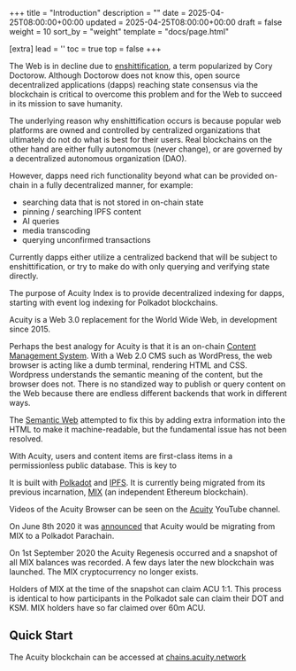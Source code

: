 +++
title = "Introduction"
description = ""
date = 2025-04-25T08:00:00+00:00
updated = 2025-04-25T08:00:00+00:00
draft = false
weight = 10
sort_by = "weight"
template = "docs/page.html"

[extra]
lead = ''
toc = true
top = false
+++

The Web is in decline due to [enshittification](https://en.wikipedia.org/wiki/Enshittification), a term popularized by Cory Doctorow. Although Doctorow does not know this, open source decentralized applications (dapps) reaching state consensus via the blockchain is critical to overcome this problem and for the Web to succeed in its mission to save humanity.

The underlying reason why enshittification occurs is because popular web platforms are owned and controlled by centralized organizations that ultimately do not do what is best for their users. Real blockchains on the other hand are either fully autonomous (never change), or are governed by a decentralized autonomous organization (DAO).

However, dapps need rich functionality beyond what can be provided on-chain in a fully decentralized manner, for example:

* searching data that is not stored in on-chain state
* pinning / searching IPFS content
* AI queries
* media transcoding
* querying unconfirmed transactions

Currently dapps either utilize a centralized backend that will be subject to enshittification, or try to make do with only querying and verifying state directly.

The purpose of Acuity Index is to provide decentralized indexing for dapps, starting with event log indexing for Polkadot blockchains.

Acuity is a Web 3.0 replacement for the World Wide Web, in development since 2015.

Perhaps the best analogy for Acuity is that it is an on-chain [Content Management System](https://en.wikipedia.org/wiki/Content_management_system). With a Web 2.0 CMS such as WordPress, the web browser is acting like a dumb terminal, rendering HTML and CSS. Wordpress understands the semantic meaning of the content, but the browser does not. There is no standized way to publish or query content on the Web because there are endless different backends that work in different ways.

The [Semantic Web](https://en.wikipedia.org/wiki/Semantic_Web) attempted to fix this by adding extra information into the HTML to make it machine-readable, but the fundamental issue has not been resolved.

With Acuity, users and content items are first-class items in a permissionless public database. This is key to 



It is built with <a target="_blank" href="https://polkadot.com/">Polkadot</a> and <a target="_blank" href="https://ipfs.tech/">IPFS</a>. It is currently being migrated from its previous incarnation, <a target="_blank" href="https://medium.com/mix-blockchain">MIX</a> (an independent Ethereum blockchain).

Videos of the Acuity Browser can be seen on the <a target="_blank" href="https://www.youtube.com/channel/UCkvRVEWnTPWWYJQqPbYwyiw">Acuity</a> YouTube channel.

On June 8th 2020 it was <a target="_blank" href="https://www.youtube.com/watch?v=IQqgqCEQW9o">announced</a> that Acuity would be migrating from MIX to a Polkadot Parachain.

On 1st September 2020 the Acuity <router-link to="/regenesis">Regenesis</router-link> occurred and a snapshot of all MIX balances was recorded. A few days later the new blockchain was launched. The MIX cryptocurrency no longer exists.

Holders of MIX at the time of the snapshot can claim ACU 1:1. This process is identical to how participants in the Polkadot sale can claim their DOT and KSM. MIX holders have so far claimed over 60m ACU.




## Quick Start

The Acuity blockchain can be accessed at [chains.acuity.network](https://chains.acuity.network)
